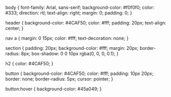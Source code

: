body {
    font-family: Arial, sans-serif;
    background-color: #f0f0f0;
    color: #333;
    direction: rtl;
    text-align: right;
    margin: 0;
    padding: 0;
}

header {
    background-color: #4CAF50;
    color: #fff;
    padding: 20px;
    text-align: center;
}

nav a {
    margin: 0 15px;
    color: #fff;
    text-decoration: none;
}

section {
    padding: 20px;
    background-color: #fff;
    margin: 20px;
    border-radius: 8px;
    box-shadow: 0 0 10px rgba(0, 0, 0, 0.1);
}

h2 {
    color: #4CAF50;
}

button {
    background-color: #4CAF50;
    color: #fff;
    padding: 10px 20px;
    border: none;
    border-radius: 5px;
    cursor: pointer;
}

button:hover {
    background-color: #45a049;
}
